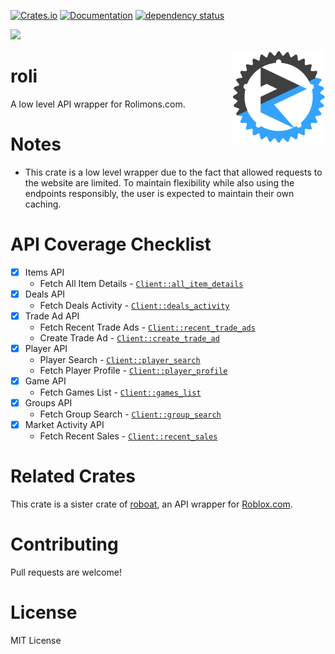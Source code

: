 [![Crates.io](https://img.shields.io/crates/v/roli.svg)](https://crates.io/crates/roli)
[![Documentation](https://docs.rs/roli/badge.svg)](https://docs.rs/roli/)
[![dependency status](https://deps.rs/repo/github/chloe-woahie/roli/status.svg)](https://deps.rs/repo/github/chloe-woahie/roli)

[![](https://dcbadge.vercel.app/api/server/QmBEgPaFSD)](https://discord.gg/QmBEgPaFSD)

<img align="right" src="images/icon2.png" height="150px" alt="roli logo">

# roli

A low level API wrapper for Rolimons.com.

# Notes

* This crate is a low level wrapper due to the fact that allowed requests to the website are limited. To maintain flexibility while also using the endpoints responsibly, the user is expected to maintain their own caching.

# API Coverage Checklist
* [x] Items API
    - Fetch All Item Details - [`Client::all_item_details`](https://docs.rs/roli/latest/roli/struct.Client.html#method.all_item_details)
* [x] Deals API
    - Fetch Deals Activity - [`Client::deals_activity`](https://docs.rs/roli/latest/roli/struct.Client.html#method.deals_activity)
* [x] Trade Ad API
    - Fetch Recent Trade Ads - [`Client::recent_trade_ads`](https://docs.rs/roli/latest/roli/struct.Client.html#method.recent_trade_ads)
    - Create Trade Ad - [`Client::create_trade_ad`](https://docs.rs/roli/latest/roli/struct.Client.html#method.create_trade_ad)
* [x] Player API
    - Player Search - [`Client::player_search`](https://docs.rs/roli/latest/roli/struct.Client.html#method.player_search)
    - Fetch Player Profile - [`Client::player_profile`](https://docs.rs/roli/latest/roli/struct.Client.html#method.player_profile)
* [x] Game API
    - Fetch Games List - [`Client::games_list`](https://docs.rs/roli/latest/roli/struct.Client.html#method.games_list)
* [x] Groups API
    - Fetch Group Search - [`Client::group_search`](https://docs.rs/roli/latest/roli/struct.Client.html#method.group_search)
* [x] Market Activity API
    - Fetch Recent Sales - [`Client::recent_sales`](https://docs.rs/roli/latest/roli/struct.Client.html#method.recent_sales)

# Related Crates
This crate is a sister crate of [roboat](https://crates.io/crates/roboat), an API wrapper for [Roblox.com](https://www.roblox.com/).

# Contributing
Pull requests are welcome!

# License
MIT License
